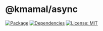 # @kmamal/async

[![Package](https://img.shields.io/npm/v/%2540kmamal%252Fasync)](https://www.npmjs.com/package/@kmamal/async)
[![Dependencies](https://img.shields.io/librariesio/release/npm/@kmamal/async)](https://libraries.io/npm/@kmamal%2Fasync)
[![License: MIT](https://img.shields.io/badge/License-MIT-yellow.svg)](https://opensource.org/licenses/MIT)
